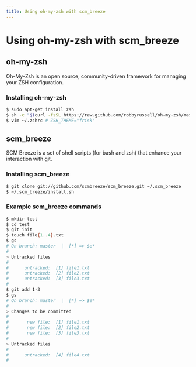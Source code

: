 ```yaml
---
title: Using oh-my-zsh with scm_breeze
---
```


# Using oh-my-zsh with scm_breeze

## oh-my-zsh
Oh-My-Zsh is an open source, community-driven framework for managing your ZSH configuration.

### Installing oh-my-zsh
```bash
$ sudo apt-get install zsh
$ sh -c "$(curl -fsSL https://raw.github.com/robbyrussell/oh-my-zsh/master/tools/install.sh)"
$ vim ~/.zshrc # ZSH_THEME="frisk"
```

## scm_breeze
SCM Breeze is a set of shell scripts (for bash and zsh) that enhance your interaction with git.

### Installing scm_breeze
```bash
$ git clone git://github.com/scmbreeze/scm_breeze.git ~/.scm_breeze
$ ~/.scm_breeze/install.sh
```
### Example scm_breeze commands
```bash
$ mkdir test
$ cd test
$ git init
$ touch file{1..4}.txt
$ gs
# On branch: master  |  [*] => $e*
#
> Untracked files
#
#      untracked:  [1] file1.txt 
#      untracked:  [2] file2.txt 
#      untracked:  [3] file3.txt 
#
$ git add 1-3
$ gs
# On branch: master  |  [*] => $e*
#
> Changes to be committed
#
#       new file:  [1] file1.txt 
#       new file:  [2] file2.txt 
#       new file:  [3] file3.txt 
#
> Untracked files
#
#      untracked:  [4] file4.txt 
#
```

